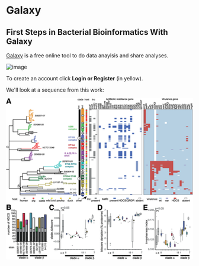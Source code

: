 # Galaxy
## First Steps in Bacterial Bioinformatics With Galaxy

[Galaxy](https://usegalaxy.org/) is a free online tool to do data anaylsis and share analyses.

<img width="1433" alt="image" src="https://user-images.githubusercontent.com/7945506/188511817-da1f7832-9504-4720-805e-5a86b647504b.png">

To create an account click **Login or Register** (in yellow).

We'll look at a sequence from this work:

![Alt Text](https://github.com/mattbawn/Galaxy/blob/main/pics/PLoS_Gen_Tree.png)

